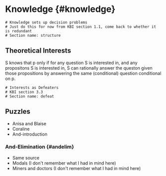 # Knowledge {#knowledge}

```{r child='03s-structure.md'}
# Knowledge sets up decision problems
# Just do this for now from KBI section 1.1, come back to whether it is redundant
# Section name: structure
```

## Theoretical Interests

S knows that p only if for any question S is interested in, and any propositons S is interested in, S can rationally answer the queston given those propositions by answering the same (conditional) question conditional on p.

```{r child='03s-defeat.md'}
# Interests as Defeaters
# KBI section 3.3
# Section name: defeat
```

## Puzzles

* Anisa and Blaise
* Coraline
* And-introduction

### And-Elimination {#andelim}

* Same source
* Modals (I don't remember what I had in mind here)
* Miners and doctors (I don't remember what I had in mind here)

